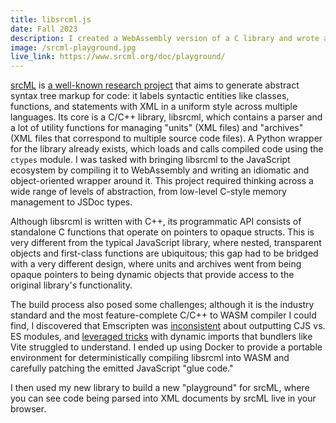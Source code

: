 ```yaml
---
title: libsrcml.js
date: Fall 2023
description: I created a WebAssembly version of a C library and wrote a JavaScript wrapper for it.
image: /srcml-playground.jpg
live_link: https://www.srcml.org/doc/playground/
---
```


[srcML](https://srcml.org) is [a well-known research project](https://en.wikipedia.org/wiki/SrcML) that aims to generate abstract syntax tree markup for code: it labels syntactic entities like classes, functions, and statements with XML in a uniform style across multiple languages. Its core is a C/C++ library, libsrcml, which contains a parser and a lot of utility functions for managing "units" (XML files) and "archives" (XML files that correspond to multiple source code files). A Python wrapper for the library already exists, which loads and calls compiled code using the `ctypes` module. I was tasked with bringing libsrcml to the JavaScript ecosystem by compiling it to WebAssembly and writing an idiomatic and object-oriented wrapper around it. This project required thinking across a wide range of levels of abstraction, from low-level C-style memory management to JSDoc types.

Although libsrcml is written with C++, its programmatic API consists of standalone C functions that operate on pointers to opaque structs. This is very different from the typical JavaScript library, where nested, transparent objects and first-class functions are ubiquitous; this gap had to be bridged with a very different design, where units and archives went from being opaque pointers to being dynamic objects that provide access to the original library's functionality.

The build process also posed some challenges; although it is the industry standard and the most feature-complete C/C++ to WASM compiler I could find, I discovered that Emscripten was [inconsistent](https://github.com/emscripten-core/emscripten/issues/18626) about outputting CJS vs. ES modules, and [leveraged tricks](https://github.com/emscripten-core/emscripten/issues/20580) with dynamic imports that bundlers like Vite struggled to understand. I ended up using Docker to provide a portable environment for deterministically compiling libsrcml into WASM and carefully patching the emitted JavaScript "glue code."

I then used my new library to build a new "playground" for srcML, where you can see code being parsed into XML documents by srcML live in your browser.
